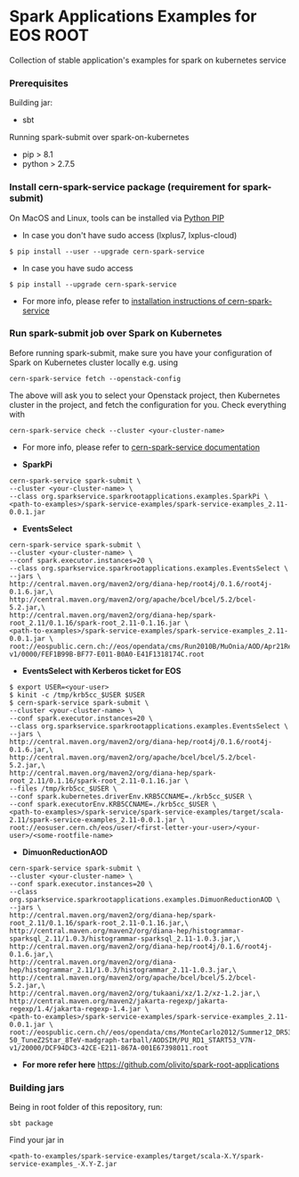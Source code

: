 # Spark Applications Examples for EOS ROOT 

Collection of stable application's examples for spark on kubernetes service 

### Prerequisites

Building jar:
- sbt

Running spark-submit over spark-on-kubernetes
- pip > 8.1
- python > 2.7.5

### Install cern-spark-service package (requirement for spark-submit)

On MacOS and Linux, tools can be installed via [Python PIP](https://pip.pypa.io/en/stable/installing)

* In case you don't have sudo access (lxplus7, lxplus-cloud)
```
$ pip install --user --upgrade cern-spark-service
```

* In case you have sudo access
```
$ pip install --upgrade cern-spark-service
```

* For more info, please refer to [installation instructions of cern-spark-service](https://pypi.org/project/cern-spark-service)

### Run spark-submit job over Spark on Kubernetes

Before running spark-submit, make sure you have your configuration of Spark on Kubernetes cluster
locally e.g. using

```
cern-spark-service fetch --openstack-config
```

The above will ask you to select your Openstack project, then Kubernetes cluster in the project, 
and fetch the configuration for you. Check everything with

```
cern-spark-service check --cluster <your-cluster-name>
```

* For more info, please refer to [cern-spark-service documentation](https://pypi.org/project/cern-spark-service)

- **SparkPi**

```
cern-spark-service spark-submit \
--cluster <your-cluster-name> \
--class org.sparkservice.sparkrootapplications.examples.SparkPi \
<path-to-examples>/spark-service-examples/spark-service-examples_2.11-0.0.1.jar
```

- **EventsSelect**

```
cern-spark-service spark-submit \
--cluster <your-cluster-name> \
--conf spark.executor.instances=20 \
--class org.sparkservice.sparkrootapplications.examples.EventsSelect \
--jars \
http://central.maven.org/maven2/org/diana-hep/root4j/0.1.6/root4j-0.1.6.jar,\
http://central.maven.org/maven2/org/apache/bcel/bcel/5.2/bcel-5.2.jar,\
http://central.maven.org/maven2/org/diana-hep/spark-root_2.11/0.1.16/spark-root_2.11-0.1.16.jar \
<path-to-examples>/spark-service-examples/spark-service-examples_2.11-0.0.1.jar \
root://eospublic.cern.ch://eos/opendata/cms/Run2010B/MuOnia/AOD/Apr21ReReco-v1/0000/FEF1B99B-BF77-E011-B0A0-E41F1318174C.root
```

- **EventsSelect with Kerberos ticket for EOS**

```
$ export USER=<your-user>
$ kinit -c /tmp/krb5cc_$USER $USER
$ cern-spark-service spark-submit \
--cluster <your-cluster-name> \
--conf spark.executor.instances=20 \
--class org.sparkservice.sparkrootapplications.examples.EventsSelect \
--jars \
http://central.maven.org/maven2/org/diana-hep/root4j/0.1.6/root4j-0.1.6.jar,\
http://central.maven.org/maven2/org/apache/bcel/bcel/5.2/bcel-5.2.jar,\
http://central.maven.org/maven2/org/diana-hep/spark-root_2.11/0.1.16/spark-root_2.11-0.1.16.jar \
--files /tmp/krb5cc_$USER \
--conf spark.kubernetes.driverEnv.KRB5CCNAME=./krb5cc_$USER \
--conf spark.executorEnv.KRB5CCNAME=./krb5cc_$USER \
<path-to-examples>/spark-service/spark-service-examples/target/scala-2.11/spark-service-examples_2.11-0.0.1.jar \
root://eosuser.cern.ch/eos/user/<first-letter-your-user>/<your-user>/<some-rootfile-name>
```

- **DimuonReductionAOD**

```
cern-spark-service spark-submit \
--cluster <your-cluster-name> \
--conf spark.executor.instances=20 \
--class org.sparkservice.sparkrootapplications.examples.DimuonReductionAOD \
--jars \
http://central.maven.org/maven2/org/diana-hep/spark-root_2.11/0.1.16/spark-root_2.11-0.1.16.jar,\
http://central.maven.org/maven2/org/diana-hep/histogrammar-sparksql_2.11/1.0.3/histogrammar-sparksql_2.11-1.0.3.jar,\
http://central.maven.org/maven2/org/diana-hep/root4j/0.1.6/root4j-0.1.6.jar,\
http://central.maven.org/maven2/org/diana-hep/histogrammar_2.11/1.0.3/histogrammar_2.11-1.0.3.jar,\
http://central.maven.org/maven2/org/apache/bcel/bcel/5.2/bcel-5.2.jar,\
http://central.maven.org/maven2/org/tukaani/xz/1.2/xz-1.2.jar,\
http://central.maven.org/maven2/jakarta-regexp/jakarta-regexp/1.4/jakarta-regexp-1.4.jar \
<path-to-examples>/spark-service-examples/spark-service-examples_2.11-0.0.1.jar \
root://eospublic.cern.ch//eos/opendata/cms/MonteCarlo2012/Summer12_DR53X/DYJetsToLL_M-50_TuneZ2Star_8TeV-madgraph-tarball/AODSIM/PU_RD1_START53_V7N-v1/20000/DCF94DC3-42CE-E211-867A-001E67398011.root
```

- **For more refer here** https://github.com/olivito/spark-root-applications

### Building jars

Being in root folder of this repository, run:

```
sbt package
```

Find your jar in 

```
<path-to-examples/spark-service-examples/target/scala-X.Y/spark-service-examples_-X.Y-Z.jar
```
